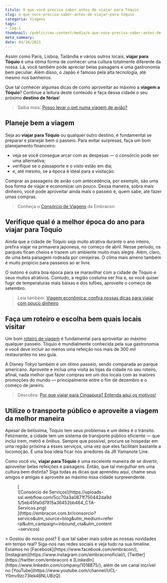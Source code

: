 ```yaml
---
titulo: O que você precisa saber antes de viajar para Tóquio
slug: o-que-voce-precisa-saber-antes-de-viajar-para-toquio
categoria: Viagens
tags:
- tag-1
thumbnail: /public/cms-content/media/o-que-voce-precisa-saber-antes-de-viajar-para-toquio.jpeg
meta_summary: 
date: 04/10/2021
---
```

Assim como Paris, Lisboa, Tailândia e vários outros locais, **viajar para Tóquio** é uma ótima forma de conhecer uma cultura totalmente diferente da nossa. Lá, você também pode apreciar belas paisagens e uma gastronomia bem peculiar. Além disso, o Japão é famoso pela alta tecnologia, até mesmo nos banheiros.

Que tal conhecer algumas dicas de como aproveitar ao máximo a **viagem a Tóquio**? Continue a leitura deste conteúdo e faça dessa cidade o seu próximo **destino de férias**!

> Saiba mais: [Posso levar o pet numa viagem de avião? ](https://www.embracon.com.br/blog/posso-levar-o-pet-numa-viagem-de-aviao)

Planeje bem a viagem
--------------------

Seja ao **viajar para Tóquio** ou qualquer outro destino, é fundamental se preparar e planejar bem o passeio. Para evitar surpresas, faça um bom planejamento financeiro:

- veja se você consegue arcar com as despesas — o consórcio pode ser uma alternativa;
- verifique se o passaporte e o visto estão em dia;
- e, até mesmo, se a época é ideal para a visitação.

Comprar as passagens de avião com antecedência, por exemplo, são uma boa forma de viajar e economizar um pouco. Dessa maneira, sobra mais dinheiro, você pode aproveitar ainda mais o passeio e, quem sabe, até fazer umas compras.

> Conheça o [Consórcio de Viagens](https://www.embracon.com.br/blog/consorcio-de-viagens-o-que-e-e-como-funciona) da Embracon

Verifique qual é a melhor época do ano para viajar para Tóquio
--------------------------------------------------------------

Ainda que a cidade de Tóquio seja muito atrativa durante o ano inteiro, prefira viajar na primavera japonesa, no começo de abril. Nesse período, os parques ficam cheios e trazem um ambiente muito mais alegre. Além, claro, de uma bela paisagem rodeada por cerejeiras. O clima mais ameno também é muito propício para passeios ao ar livre.

O outono é outra boa época para se maravilhar com a cidade de Tóquio e seus muitos atrativos. Contudo, a região costuma ser fria e, se você quiser fugir de temperaturas mais baixas e dos tufões, aproveite o começo de setembro.

> Leia também: [Viagem econômica: confira nossas dicas para viajar com pouco dinheiro](https://www.embracon.com.br/blog/viagem-economica-confira-nossas-dicas-para-viajar-com-pouco-dinheiro)

Faça um roteiro e escolha bem quais locais visitar
--------------------------------------------------

Um bom [roteiro de viagem](https://www.embracon.com.br/blog/saiba-como-montar-um-roteiro-de-viagem-em-7-passos) é fundamental para aproveitar ao máximo qualquer passeio. Tóquio é mundialmente conhecida pela sua gastronomia e você deve incluir ao menos uma refeição nos mais de 300 mil restaurantes no seu guia.

A Disney Tokyo também é um ótimo passeio, sendo comparada ao parque americano. Aproveite e inclua uma visita às lojas da cidade no seu roteiro, afinal, nada melhor que fazer compras em um dos locais com as maiores promoções do mundo — principalmente entre o fim de dezembro e o começo de janeiro.

> Descubra: [Por que viajar para Cingapura? Entenda aqui os motivos!](https://www.embracon.com.br/blog/por-que-viajar-para-cingapura-entenda-aqui-os-motivos)

Utilize o transporte público e aproveite a viagem da melhor maneira
-------------------------------------------------------------------

Apesar de belíssima, Tóquio tem seus problemas e um deles é o trânsito. Felizmente, a cidade tem um sistema de transporte público eficiente — que inclui trem, metrô e ônibus. Sempre que possível, procure se hospedar em uma região próxima a esses serviços, uma vez que eles facilitam bastante a locomoção. É uma boa ideia ficar nos arredores da JR Yamanote Line.

Como você viu, **viajar para Tóquio** é uma excelente maneira de se divertir, aproveitar belas refeições e paisagens. Então, que tal mergulhar em uma cultura bem distinta? Siga todas as dicas que aprendeu aqui, chame seus amigos e amigas e aproveite ao máximo essa cidade surpreendente.

<figure class="w-richtext-figure-type-image w-richtext-align-center" style="max-width:310px">[<div>![Consórcio de Serviços](https://uploads-ssl.webflow.com/5cc70a3a0871f750442da9d5/5eb45fa0d7815a36452bb464_CTA-Servicos.png)</div>](https://embracon.com.br/consorcio?servico&utm_source=blog&utm_medium=referral&utm_campaign=inbound_cta&utm_content=servicos)</figure>> Gostou do nosso post? E que tal saber mais sobre as nossas novidades em tempo real? Siga-nos nas redes sociais e veja tudo na sua timeline. Estamos no [Facebook](https://www.facebook.com/embracon/), [Instagram](https://www.instagram.com/embraconoficial/), [Twitter](https://twitter.com/embracon) e [LinkedIn](https://www.linkedin.com/company/1018875/), além de um canal incrível no [YouTube](https://www.youtube.com/channel/UCL-Y0mv9zc73Iek48NLUBzQ).
